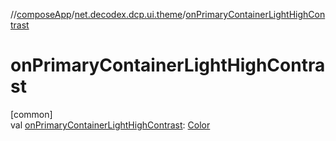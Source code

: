 //[composeApp](../../index.md)/[net.decodex.dcp.ui.theme](index.md)/[onPrimaryContainerLightHighContrast](on-primary-container-light-high-contrast.md)

# onPrimaryContainerLightHighContrast

[common]\
val [onPrimaryContainerLightHighContrast](on-primary-container-light-high-contrast.md): [Color](https://developer.android.com/reference/kotlin/androidx/compose/ui/graphics/Color.html)
